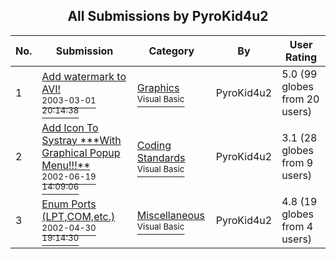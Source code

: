﻿<div align="center">

## All Submissions by PyroKid4u2

</div>

No.  | Submission | Category | By   | User Rating
---- | ---------- | -------- | ---- | -----------
1 | [Add watermark to AVI\!<br /><sup>2003-03-01 20:14:38</sup>](https://github.com/Planet-Source-Code/pyrokid4u2-add-watermark-to-avi__1-43664) | [Graphics<br /><sup>Visual Basic</sup>](../ByCategory/graphics__1-46.md) | PyroKid4u2 | 5.0 (99 globes from 20 users)
2 | [Add Icon To Systray \*\*\*With Graphical Popup Menu\!\!\!\*\*<br /><sup>2002-06-19 14:09:06</sup>](https://github.com/Planet-Source-Code/pyrokid4u2-add-icon-to-systray-with-graphical-popup-menu__1-36040) | [Coding Standards<br /><sup>Visual Basic</sup>](../ByCategory/coding-standards__1-43.md) | PyroKid4u2 | 3.1 (28 globes from 9 users)
3 | [Enum Ports \(LPT,COM,etc\.\)<br /><sup>2002-04-30 19:14:30</sup>](https://github.com/Planet-Source-Code/pyrokid4u2-enum-ports-lpt-com-etc__1-43685) | [Miscellaneous<br /><sup>Visual Basic</sup>](../ByCategory/miscellaneous__1-1.md) | PyroKid4u2 | 4.8 (19 globes from 4 users)

